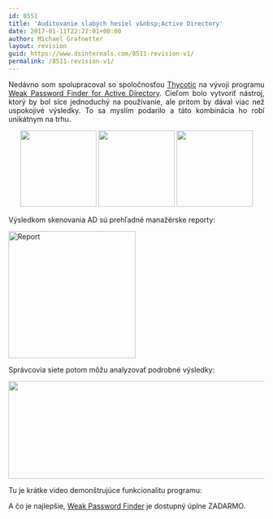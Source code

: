 ```yaml
---
id: 8551
title: 'Auditovanie slabých hesiel v&nbsp;Active Directory'
date: 2017-01-11T22:22:01+00:00
author: Michael Grafnetter
layout: revision
guid: https://www.dsinternals.com/8511-revision-v1/
permalink: /8511-revision-v1/
---
```

<p style="text-align: justify;">
  Nedávno som spolupracoval so&nbsp;spoločnosťou <a href="https://thycotic.com/">Thycotic</a> na&nbsp;vývoji programu <a href="https://thycotic.com/solutions/free-it-tools/weak-password-finder/weak-password-finder-nvlss/">Weak Password Finder for&nbsp;Active Directory</a>. Cieľom bolo vytvoriť nástroj, ktorý by&nbsp;bol síce jednoduchý na&nbsp;používanie, ale&nbsp;pritom by&nbsp;dával viac než uspokojivé výsledky. To&nbsp;sa myslím podarilo a&nbsp;táto kombinácia ho&nbsp;robí unikátnym na&nbsp;trhu.
</p>

<p style="text-align: center;">
  <a href="https://www.dsinternals.com/wp-content/uploads/scanner_screen01.png"><img class="wp-image-8431 size-thumbnail alignnone" src="https://www.dsinternals.com/wp-content/uploads/scanner_screen01-150x150.png" width="150" height="150" /></a> <a href="https://www.dsinternals.com/wp-content/uploads/scanner_screen03.png"><img class="wp-image-8441 size-thumbnail alignnone" src="https://www.dsinternals.com/wp-content/uploads/scanner_screen03-150x150.png" width="150" height="150" /></a> <a href="https://www.dsinternals.com/wp-content/uploads/scanner_screen04.png"><img class="wp-image-8451 size-thumbnail alignnone" src="https://www.dsinternals.com/wp-content/uploads/scanner_screen04-150x150.png" width="150" height="150" /></a>
</p>

<p style="text-align: justify;">
  Výsledkom skenovania AD sú prehľadné manažérske reporty:
</p>

[<img class="aligncenter" src="https://thycotic.com/wp-content/uploads/2016/12/Weak-Password-Finder-Report-page-2.jpg" alt="Report" width="250" />](https://thycotic.com/wp-content/uploads/2016/12/Weak-Password-Finder-Report-page-2.jpg)

<p style="text-align: justify;">
  Správcovia siete potom môžu analyzovať podrobné výsledky:
</p>

[<img class="aligncenter wp-image-8481 size-large" src="https://www.dsinternals.com/wp-content/uploads/thycotic_spreadsheet-1024x364.png" width="540" height="192" srcset="https://www.dsinternals.com/wp-content/uploads/thycotic_spreadsheet-1024x364.png 1024w, https://www.dsinternals.com/wp-content/uploads/thycotic_spreadsheet-300x107.png 300w, https://www.dsinternals.com/wp-content/uploads/thycotic_spreadsheet-768x273.png 768w, https://www.dsinternals.com/wp-content/uploads/thycotic_spreadsheet.png 1174w" sizes="(max-width: 540px) 100vw, 540px" />](https://www.dsinternals.com/wp-content/uploads/thycotic_spreadsheet.png)

<p style="text-align: justify;">
  Tu je&nbsp;krátke video demonštrujúce funkcionalitu programu:
</p>



<p style="text-align: justify;">
  A&nbsp;čo je&nbsp;najlepšie, <a href="https://thycotic.com/solutions/free-it-tools/weak-password-finder/weak-password-finder-nvlss/">Weak Password Finder</a> je&nbsp;dostupný úplne ZADARMO.
</p>